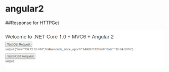 # angular2

##Response for HTTPGet

![Get Output](https://raw.githubusercontent.com/krishnanandsivaraj/angular2/2a8c0a20431a5ca88d932b550af533261aab51dd/HTTPGet/output.PNG "Get Output")


